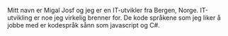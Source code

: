 Mitt navn er Migal Josf og jeg er en IT-utvikler fra Bergen, Norge. IT-utvikling er noe jeg virkelig brenner for. De kode språkene som jeg liker å jobbe med er kodespråk sånn som javascript og C#. 
